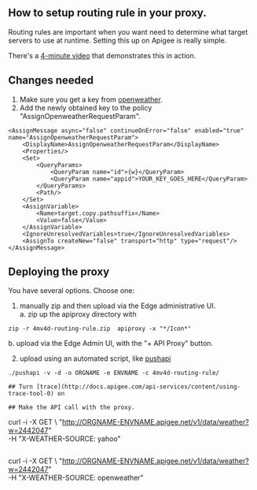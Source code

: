 ## How to setup routing rule in your proxy.

Routing rules are important when you want need to determine what target servers to use at runtime. Setting this up on Apigee is really simple. 

There's a [4-minute video](https://www.youtube.com/watch?v=elnCVKVM9yU) that demonstrates this in action.

## Changes needed
1. Make sure you get a key from [openweather](http://openweathermap.org/appid#get).
2. Add the newly obtained key to the policy "AssignOpenweatherRequestParam". 
```
<AssignMessage async="false" continueOnError="false" enabled="true" name="AssignOpenweatherRequestParam">
    <DisplayName>AssignOpenweatherRequestParam</DisplayName>
    <Properties/>
    <Set>
        <QueryParams>
            <QueryParam name="id">{w}</QueryParam>
            <QueryParam name="appid">YOUR_KEY_GOES_HERE</QueryParam>
        </QueryParams>
        <Path/>
    </Set>
    <AssignVariable>
        <Name>target.copy.pathsuffix</Name>
        <Value>false</Value>
    </AssignVariable>
    <IgnoreUnresolvedVariables>true</IgnoreUnresolvedVariables>
    <AssignTo createNew="false" transport="http" type="request"/>
</AssignMessage>
``` 


## Deploying the proxy

You have several options. Choose one: 

1. manually zip and then upload via the Edge administrative UI.   
  a. zip up the apiproxy directory with  
  ``` 
  zip -r 4mv4d-routing-rule.zip  apiproxy -x "*/Icon*"
  ```
  b. upload via the Edge Admin UI, with the "+ API Proxy" button. 

2. upload using an automated script, like [pushapi](https://github.com/carloseberhardt/apiploy/)  
  ``` 
  ./pushapi -v -d -o ORGNAME -e ENVNAME -c 4mv4d-routing-rule/ 

## Turn [trace](http://docs.apigee.com/api-services/content/using-trace-tool-0) on

## Make the API call with the proxy.
```
curl -i -X GET \ 
	"http://ORGNAME-ENVNAME.apigee.net/v1/data/weather?w=2442047" \
	-H "X-WEATHER-SOURCE: yahoo"
```
```
curl -i -X GET \ 
	"http://ORGNAME-ENVNAME.apigee.net/v1/data/weather?w=2442047" \
	-H "X-WEATHER-SOURCE: openweather"
```



